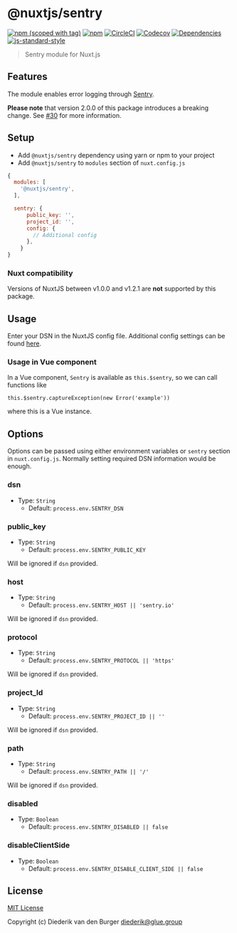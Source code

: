 # @nuxtjs/sentry
[![npm (scoped with tag)](https://img.shields.io/npm/v/@nuxtjs/sentry/latest.svg?style=flat-square)](https://npmjs.com/package/@nuxtjs/sentry)
[![npm](https://img.shields.io/npm/dt/@nuxtjs/sentry.svg?style=flat-square)](https://npmjs.com/package/@nuxtjs/sentry)
[![CircleCI](https://img.shields.io/circleci/project/github/nuxt-community/sentry-module.svg?style=flat-square)](https://circleci.com/gh/nuxt-community/sentry-module)
[![Codecov](https://img.shields.io/codecov/c/github/nuxt-community/sentry-module.svg?style=flat-square)](https://codecov.io/gh/nuxt-community/sentry-module)
[![Dependencies](https://david-dm.org/nuxt-community/sentry-module/status.svg?style=flat-square)](https://david-dm.org/nuxt-community/sentry-module)
[![js-standard-style](https://img.shields.io/badge/code_style-standard-brightgreen.svg?style=flat-square)](http://standardjs.com)

> Sentry module for Nuxt.js

## Features

The module enables error logging through [Sentry](http://sentry.io).

**Please note** that version 2.0.0 of this package introduces a breaking change. See [#30](https://github.com/nuxt-community/sentry-module/pull/30) for more information.

## Setup
- Add `@nuxtjs/sentry` dependency using yarn or npm to your project
- Add `@nuxtjs/sentry` to `modules` section of `nuxt.config.js`

```js
{
  modules: [
    '@nuxtjs/sentry',
  ],

  sentry: {
      public_key: '',
      project_id: '',
      config: {
        // Additional config
      },
    }
}
```

### Nuxt compatibility
Versions of NuxtJS between v1.0.0 and v1.2.1 are **not** supported by this package.

## Usage

Enter your DSN in the NuxtJS config file. Additional config settings can be found [here](https://docs.sentry.io/clients/javascript/config/).

### Usage in Vue component

In a Vue component, `Sentry` is available as `this.$sentry`, so we can call functions like

```
this.$sentry.captureException(new Error('example'))
```

where this is a Vue instance.

## Options

Options can be passed using either environment variables or `sentry` section in `nuxt.config.js`. 
Normally setting required DSN information would be enough.

### dsn
- Type: `String`
  - Default: `process.env.SENTRY_DSN`


### public_key
- Type: `String`
  - Default: `process.env.SENTRY_PUBLIC_KEY`

Will be ignored if `dsn` provided.


### host
- Type: `String`
  - Default: `process.env.SENTRY_HOST || 'sentry.io'`

Will be ignored if `dsn` provided.
### protocol
- Type: `String`
  - Default: `process.env.SENTRY_PROTOCOL || 'https'`

Will be ignored if `dsn` provided.

### project_Id
- Type: `String`
  - Default: `process.env.SENTRY_PROJECT_ID || ''`

Will be ignored if `dsn` provided.
### path
- Type: `String`
  - Default: `process.env.SENTRY_PATH || '/'`

Will be ignored if `dsn` provided.

### disabled
- Type: `Boolean`
  - Default: `process.env.SENTRY_DISABLED || false`

### disableClientSide
- Type: `Boolean`
  - Default: `process.env.SENTRY_DISABLE_CLIENT_SIDE || false`

## License

[MIT License](./LICENSE)

Copyright (c) Diederik van den Burger <diederik@glue.group>

